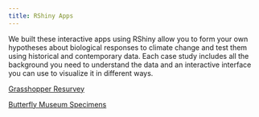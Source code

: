 ```yaml
---
title: RShiny Apps
---
```


We built these interactive apps using RShiny allow you to form your own hypotheses about biological responses to climate change and test them using historical and contemporary data. Each case study includes all the background you need to understand the data and an interactive interface you can use to visualize it in different ways. 

<p><a href="https://huckley.shinyapps.io/grasshoppers/">Grasshopper Resurvey</a></p>
<p><a href="https://huckley.shinyapps.io/butterflies/">Butterfly Museum Specimens</a></p>
